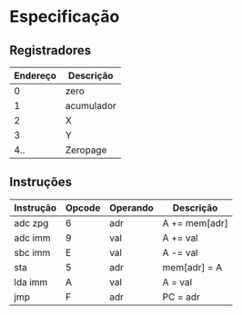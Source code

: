 # Especificação

## Registradores

| Endereço | Descrição
| -        | - 
| 0        | zero
| 1        | acumulador
| 2        | X
| 3        | Y
| 4..      | Zeropage

## Instruções

| Instrução | Opcode | Operando | Descrição
| -         | -      | -        | -
| adc zpg   | 6      | adr      | A += mem[adr]
| adc imm   | 9      | val      | A += val
| sbc imm   | E      | val      | A -= val
| sta       | 5      | adr      | mem[adr] = A
| lda imm   | A      | val      | A = val
| jmp       | F      | adr      | PC = adr
